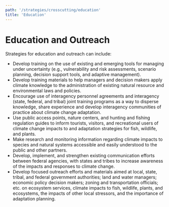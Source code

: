 ```yaml
---
path: '/strategies/crosscutting/education'
title: 'Education'
---
```


# Education and Outreach

Strategies for education and outreach can include:

- Develop training on the use of existing and emerging tools for managing under uncertainty (e.g., vulnerability and risk assessments, scenario planning, decision support tools, and adaptive management).
- Develop training materials to help managers and decision makers apply climate knowledge to the administration of existing natural resource and environmental laws and policies.
- Encourage use of interagency personnel agreements and interagency (state, federal, and tribal) joint training programs as a way to disperse knowledge, share experience and develop interagency communities of practice about climate change adaptation.
- Use public access points, nature centers, and hunting and fishing regulation guides to inform tourists, visitors, and recreational users of climate change impacts to and adaptation strategies for fish, wildlife, and plants.
- Make research and monitoring information regarding climate impacts to species and natural systems accessible and easily understood to the public and other partners.
- Develop, implement, and strengthen existing communication efforts between federal agencies, with states and tribes to increase awareness of the impacts and responses to climate change.
- Develop focused outreach efforts and materials aimed at local, state, tribal, and federal government authorities; land and water managers; economic policy decision makers; zoning and transportation officials; etc. on ecosystem services, climate impacts to fish, wildlife, plants, and ecosystems, the impacts of other local stressors, and the importance of adaptation planning.
